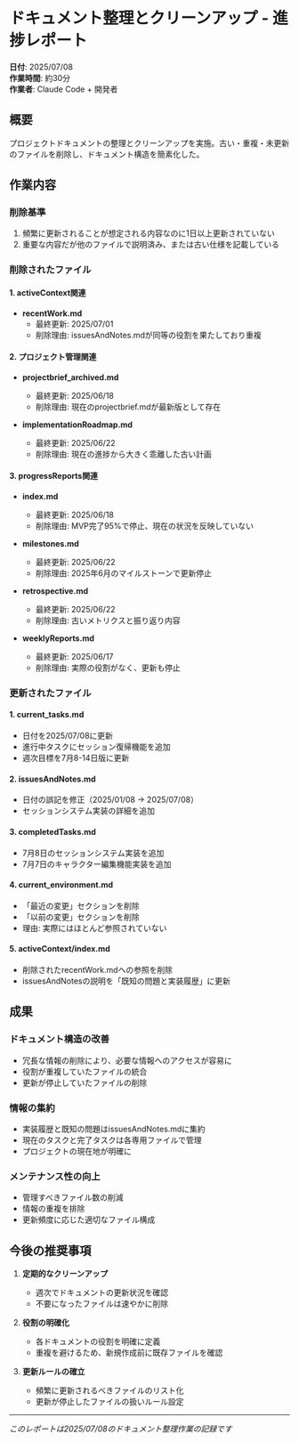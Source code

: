 # ドキュメント整理とクリーンアップ - 進捗レポート

**日付**: 2025/07/08  
**作業時間**: 約30分  
**作業者**: Claude Code + 開発者

## 概要

プロジェクトドキュメントの整理とクリーンアップを実施。古い・重複・未更新のファイルを削除し、ドキュメント構造を簡素化した。

## 作業内容

### 削除基準
1. 頻繁に更新されることが想定される内容なのに1日以上更新されていない
2. 重要な内容だが他のファイルで説明済み、または古い仕様を記載している

### 削除されたファイル

#### 1. activeContext関連
- **recentWork.md**
  - 最終更新: 2025/07/01
  - 削除理由: issuesAndNotes.mdが同等の役割を果たしており重複

#### 2. プロジェクト管理関連
- **projectbrief_archived.md**
  - 最終更新: 2025/06/18
  - 削除理由: 現在のprojectbrief.mdが最新版として存在

- **implementationRoadmap.md**
  - 最終更新: 2025/06/22
  - 削除理由: 現在の進捗から大きく乖離した古い計画

#### 3. progressReports関連
- **index.md**
  - 最終更新: 2025/06/18
  - 削除理由: MVP完了95%で停止、現在の状況を反映していない

- **milestones.md**
  - 最終更新: 2025/06/22
  - 削除理由: 2025年6月のマイルストーンで更新停止

- **retrospective.md**
  - 最終更新: 2025/06/22
  - 削除理由: 古いメトリクスと振り返り内容

- **weeklyReports.md**
  - 最終更新: 2025/06/17
  - 削除理由: 実際の役割がなく、更新も停止

### 更新されたファイル

#### 1. current_tasks.md
- 日付を2025/07/08に更新
- 進行中タスクにセッション復帰機能を追加
- 週次目標を7月8-14日版に更新

#### 2. issuesAndNotes.md
- 日付の誤記を修正（2025/01/08 → 2025/07/08）
- セッションシステム実装の詳細を追加

#### 3. completedTasks.md
- 7月8日のセッションシステム実装を追加
- 7月7日のキャラクター編集機能実装を追加

#### 4. current_environment.md
- 「最近の変更」セクションを削除
- 「以前の変更」セクションを削除
- 理由: 実際にはほとんど参照されていない

#### 5. activeContext/index.md
- 削除されたrecentWork.mdへの参照を削除
- issuesAndNotesの説明を「既知の問題と実装履歴」に更新

## 成果

### ドキュメント構造の改善
- 冗長な情報の削除により、必要な情報へのアクセスが容易に
- 役割が重複していたファイルの統合
- 更新が停止していたファイルの削除

### 情報の集約
- 実装履歴と既知の問題はissuesAndNotes.mdに集約
- 現在のタスクと完了タスクは各専用ファイルで管理
- プロジェクトの現在地が明確に

### メンテナンス性の向上
- 管理すべきファイル数の削減
- 情報の重複を排除
- 更新頻度に応じた適切なファイル構成

## 今後の推奨事項

1. **定期的なクリーンアップ**
   - 週次でドキュメントの更新状況を確認
   - 不要になったファイルは速やかに削除

2. **役割の明確化**
   - 各ドキュメントの役割を明確に定義
   - 重複を避けるため、新規作成前に既存ファイルを確認

3. **更新ルールの確立**
   - 頻繁に更新されるべきファイルのリスト化
   - 更新が停止したファイルの扱いルール設定

---

*このレポートは2025/07/08のドキュメント整理作業の記録です*